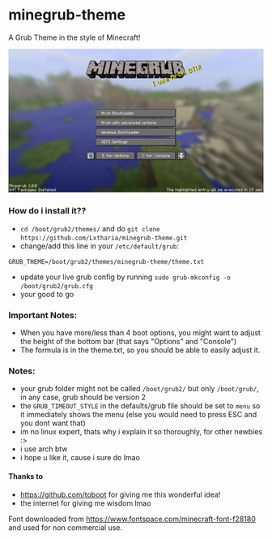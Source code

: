 # minegrub-theme
A Grub Theme in the style of Minecraft!


![Minegrub Preview "Screenshot"](preview_minegrub.png)

### How do i install it??
- `cd /boot/grub2/themes/` and do `git clone https://github.com/Lxtharia/minegrub-theme.git` 
- change/add this line in your `/etc/default/grub`:
```
GRUB_THEME=/boot/grub2/themes/minegrub-theme/theme.txt
```
- update your live grub config by running `sudo grub-mkconfig -o /boot/grub2/grub.cfg`
- your good to go

### Important Notes:
- When you have more/less than 4 boot options, you might want to adjust the height of the bottom bar (that says "Options" and "Console")
- The formula is in the theme.txt, so you should be able to easily adjust it.

### Notes:
- your grub folder might not be called `/boot/grub2/` but only `/boot/grub/`, in any case, grub should be version 2
- the `GRUB_TIMEOUT_STYLE` in the defaults/grub file should be set to `menu` so it immediately shows the menu (else you would need to press ESC and you dont want that)
- im no linux expert, thats why i explain it so thoroughly, for other newbies :>
- i use arch btw
- i hope u like it, cause i sure do lmao

#### Thanks to
- https://github.com/toboot for giving me this wonderful idea!
- the internet for giving me wisdom lmao


Font downloaded from https://www.fontspace.com/minecraft-font-f28180 and used for non commercial use.
